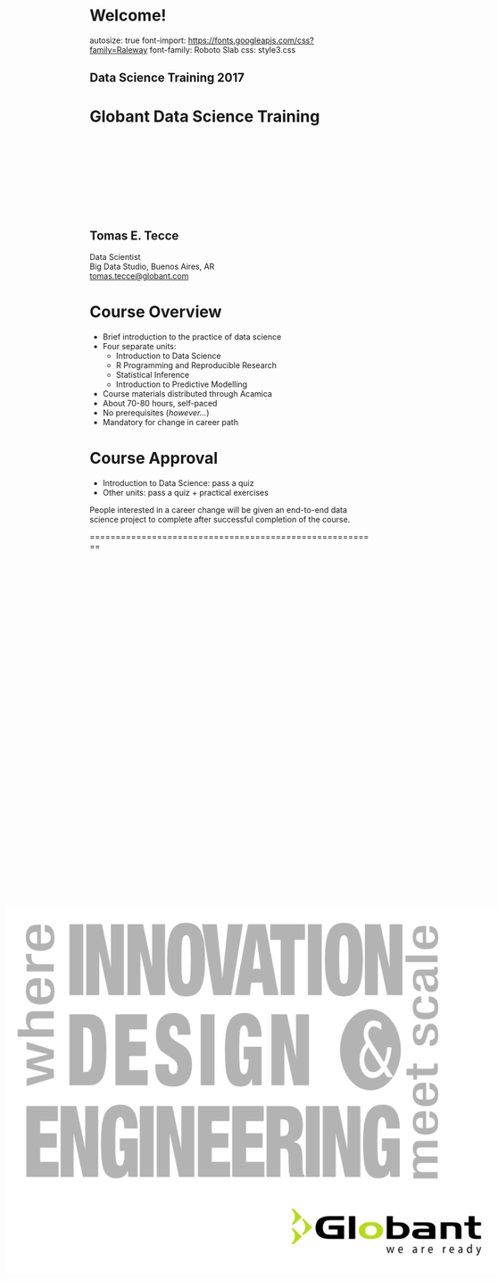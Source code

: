 <link href="https://fonts.googleapis.com/css?family=Roboto+Slab:400,700" rel="stylesheet">

<style>
.footer {
    color: black;
    background: #E8E8E8;
    position: fixed;
    top: 90%;
    text-align:center;
    width:100%;
}
.midcenter {
    position: fixed;
    top: 50%;
    left: 50%;
}
</style>

Welcome!
========================================================
autosize: true
font-import: https://fonts.googleapis.com/css?family=Raleway
font-family: Roboto Slab
css: style3.css

## Data Science Training 2017

<div class="midcenter"><div style="margin-left:-0px;margin-top:150px;"><img style="margin:0px; background-color:transparent; width:400px; border:0px; box-shadow:none;" src="images/Globant-Logo.svg"></img></div></div>


Globant Data Science Training
========================================================

<br><br><br><br><br><br><br><br>

## Tomas E. Tecce
Data Scientist<br>
Big Data Studio, Buenos Aires, AR<br>
tomas.tecce@globant.com


Course Overview
========================================================

- Brief introduction to the practice of data science
- Four separate units:
  - Introduction to Data Science
  - R Programming and Reproducible Research
  - Statistical Inference
  - Introduction to Predictive Modelling
- Course materials distributed through Acamica
- About 70-80 hours, self-paced
- No prerequisites (*however...*)
- Mandatory for change in career path


Course Approval
========================================================

- Introduction to Data Science: pass a quiz
- Other units: pass a quiz + practical exercises

People interested in a career change will be given an end-to-end data
science project to complete after successful completion of the course.



========================================================

<div class="midcenter"><div style="margin-left:-400px;margin-top:-300px;"><img style="margin:0px; background-color:transparent; border:0px; box-shadow:none;" width="1366" src="images/end_slide.png"></img></div></div>
